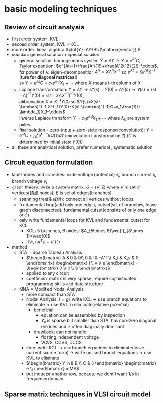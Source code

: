 # basic modeling techniques

## Review of circuit analysis
- first order system, KVL
- second order system, KVL + KCL
- more order: linear algebra $\dot{Y}=AY+BU(\mathrm{vector}) $
- soultion: general solution + special solution
    - general solution: homogeneous system $\dot{Y}=AY \to Y=e^{At}C$,  
    Taylor expansion: $e^{At}=I+\frac{At}{1!}+\frac{A^2t^2}{2!}+\cdots$,  
    for power of A: eigen-decomposition $A^n=X\Lambda ^n X^{-1}$ so $e^{At}=Xe^{\Lambda t}X^{-1}$ (**ture for diagonal matrices!**)  
    so $Y=e^{At}C=c_1e^{\lambda_1t}X_1+\cdots$ where $X_i$ means i-th column of $X$
    - Laplace transformation: $\dot{Y}=AY \to sY(s)+Y(0)=AY(s) \to Y(s)=(sI-A)^{-1}Y(0)=(sI-X\Lambda X^{-1})^{-1}Y(0)$,  
    abbreviation $C=X^{-1}Y(0)$ so $Y(s)=X(sI-\Lambda)^{-1}X^{-1}Y(0)=X(sI-\Lambda)^{-1}C=c_1\frac{1}{s-\lambda_1}X_1+\cdots$  
    inverse Laplace transform $Y=c_1e^{\lambda_1t}X_1+\cdots$ where $\lambda_k$ are system poles.
    - final solution = zero-input + zero-state response(convolution): $Y=e^{At}C+\int_0^t e^{t-\tau}BU(\tau)d\tau$ (convolution transformation ?) ($C$ is determined by initial state $Y(0)$)
- all these are analytical solution, prefer numerical , systematic solution

## Circuit equation formulation
- label nodes and branches: node voltage (potential) $e_i$, branch current $i_i$, branch voltage $v_i$
- graph theory: write a system matrix. $G=(V,E)$ where $V$ is set of vertices(顶点,nodes), $E$ is set of edges(branches)
    - spanning tree(生成树): connect all vertices without loops.
    - fundamental loop(add only one edge), cutset(set of branches, leave graph disconnected), fundamental cutset(consists of only one edge of $G$)
    - only write fundamental loops for KVL and fundamental cutset for KCL
        - KCL: 5 branches, 6 nodes: $A_{5\times 8}\vec{i}_{8\times 1}=\vec{0}$
        - KVL: $A^Te=V$ (?)
- method
    - STA = Sparse Tableau Analysis
        - $\begin{bmatrix} A & 0 & 0\\ 0 & I & -A^T\\ K_i & K_v & 0 \end{bmatrix} \begin{bmatrix} i \\ v \\ e \end{bmatrix} = \begin{bmatrix} 0 \\ 0 \\ S \end{bmatrix}$
        - applied to any circuit
        - coefficient matrix is very sparse, require sophisticated programming skills and data structure
    - MNA = Modified Nodal Analysis
        - more compact than STA
        - Nodal Analysis: $i=ge$ write KCL -> use branch equations to eliminate -> use KVL to eliminate(relative potential)
            - beneficial:
                - equation can be assembled by inspection
                - $Y_n$ is sparse but smaller than STA, has non-zero diagonal entrices and is often diagonally dominant
            - drawback: can not handle:
                - floating independent voltage
                - VCVS, CCVS, CCCS
        - step: write KCL -> use branch equations to eliminate(leave current source form) -> wirte unused branch equations -> use KVL to eliminate
        - $\begin{bmatrix} Y_n & B \\ C & 0 \end{bmatrix} \begin{bmatrix} e \\ i \end{bmatrix} = MS$
        - put inductor another row, because we dont't want 1/s in frequency domain.

## Sparse matrix techniques in VLSI circuit model



